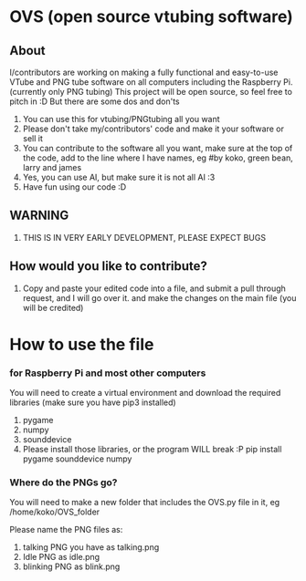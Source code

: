 #  OVS (open source vtubing software)
## About 
I/contributors are working on making a fully functional and easy-to-use VTube and PNG tube software on all computers including the Raspberry Pi. (currently only PNG tubing) This project will be open source, so feel free to pitch in :D But there are some dos and don'ts                                                                             
1. You can use this for vtubing/PNGtubing all you want
2. Please don't take my/contributors'  code and make it your software or sell it
3. You can contribute to the software all you want, make sure at the top of the code, add to the line where I have names, eg #by koko, green bean, larry and james
4. Yes, you can use AI, but make sure it is not all AI :3
5. Have fun using our code :D

## WARNING
1. THIS IS IN VERY EARLY DEVELOPMENT, PLEASE EXPECT BUGS  

## How would you like to contribute?
1. Copy and paste your edited code into a file, and submit a pull through request, and I will go over it. and make the changes on the main file (you will be credited)


# How to use the file
### for Raspberry Pi and most other computers
You will need to create a virtual environment and download the required libraries (make sure you have pip3 installed)
1. pygame
2. numpy
3. sounddevice
4. Please install those libraries, or the program WILL break :P pip install pygame sounddevice numpy

### Where do the PNGs go?                                                
You will need to make a new folder that includes the OVS.py file in it, eg /home/koko/OVS_folder

Please name the PNG files as:
1. talking PNG you have as talking.png
2. Idle PNG as idle.png
3. blinking PNG as blink.png

